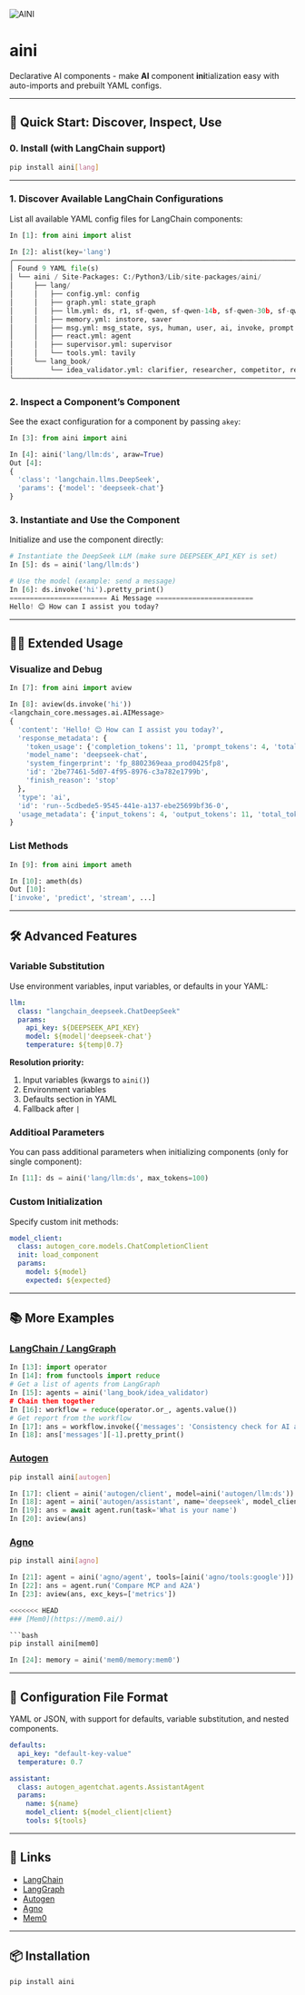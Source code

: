 ![AINI](images/aini.gif)

# aini

Declarative AI components - make **AI** component **ini**tialization easy with auto-imports and prebuilt YAML configs.

---

## 🚀 Quick Start: Discover, Inspect, Use

### 0. Install (with LangChain support)

```bash
pip install aini[lang]
```

---

### 1. Discover Available LangChain Configurations

List all available YAML config files for LangChain components:

```python
In [1]: from aini import alist

In [2]: alist(key='lang')
╭──────────────────────────────────────────────────────────────────────────────────╮
│ Found 9 YAML file(s)                                                             │
│ └── aini / Site-Packages: C:/Python3/Lib/site-packages/aini/                     │
│     ├── lang/                                                                    │
│     │   ├── config.yml: config                                                   │
│     │   ├── graph.yml: state_graph                                               │
│     │   ├── llm.yml: ds, r1, sf-qwen, sf-qwen-14b, sf-qwen-30b, sf-qwen-32b      │
│     │   ├── memory.yml: instore, saver                                           │
│     │   ├── msg.yml: msg_state, sys, human, user, ai, invoke, prompt             │
│     │   ├── react.yml: agent                                                     │
│     │   ├── supervisor.yml: supervisor                                           │
│     │   └── tools.yml: tavily                                                    │
│     └── lang_book/                                                               │
│         └── idea_validator.yml: clarifier, researcher, competitor, report        │
╰──────────────────────────────────────────────────────────────────────────────────╯
```

### 2. Inspect a Component’s Component

See the exact configuration for a component by passing `akey`:

```python
In [3]: from aini import aini

In [4]: aini('lang/llm:ds', araw=True)
Out [4]:
{
  'class': 'langchain.llms.DeepSeek',
  'params': {'model': 'deepseek-chat'}
}
```

### 3. Instantiate and Use the Component

Initialize and use the component directly:

```python
# Instantiate the DeepSeek LLM (make sure DEEPSEEK_API_KEY is set)
In [5]: ds = aini('lang/llm:ds')

# Use the model (example: send a message)
In [6]: ds.invoke('hi').pretty_print()
======================== Ai Message ========================
Hello! 😊 How can I assist you today?
```

---

## 🧑‍💻 Extended Usage

### Visualize and Debug

```python
In [7]: from aini import aview

In [8]: aview(ds.invoke('hi'))
<langchain_core.messages.ai.AIMessage>
{
  'content': 'Hello! 😊 How can I assist you today?',
  'response_metadata': {
    'token_usage': {'completion_tokens': 11, 'prompt_tokens': 4, 'total_tokens': 15, 'prompt_cache_miss_tokens': 4},
    'model_name': 'deepseek-chat',
    'system_fingerprint': 'fp_8802369eaa_prod0425fp8',
    'id': '2be77461-5d07-4f95-8976-c3a782e1799b',
    'finish_reason': 'stop'
  },
  'type': 'ai',
  'id': 'run--5cdbede5-9545-441e-a137-ebe25699bf36-0',
  'usage_metadata': {'input_tokens': 4, 'output_tokens': 11, 'total_tokens': 15}
}
```

### List Methods

```python
In [9]: from aini import ameth

In [10]: ameth(ds)
Out [10]:
['invoke', 'predict', 'stream', ...]
```

---

## 🛠️ Advanced Features

### Variable Substitution

Use environment variables, input variables, or defaults in your YAML:

```yaml
llm:
  class: "langchain_deepseek.ChatDeepSeek"
  params:
    api_key: ${DEEPSEEK_API_KEY}
    model: ${model|'deepseek-chat'}
    temperature: ${temp|0.7}
```

**Resolution priority:**
1. Input variables (kwargs to `aini()`)
2. Environment variables
3. Defaults section in YAML
4. Fallback after `|`

### Additioal Parameters

You can pass additional parameters when initializing components (only for single component):

```python
In [11]: ds = aini('lang/llm:ds', max_tokens=100)
```

### Custom Initialization

Specify custom init methods:

```yaml
model_client:
  class: autogen_core.models.ChatCompletionClient
  init: load_component
  params:
    model: ${model}
    expected: ${expected}
```

---

## 📚 More Examples

### [LangChain / LangGraph](https://langchain-ai.github.io/langgraph/)

```python
In [13]: import operator
In [14]: from functools import reduce
# Get a list of agents from LangGraph
In [15]: agents = aini('lang_book/idea_validator)
# Chain them together
In [16]: workflow = reduce(operator.or_, agents.value())
# Get report from the workflow
In [17]: ans = workflow.invoke({'messages': 'Consistency check for AI agents'})
In [18]: ans['messages'][-1].pretty_print()
```

### [Autogen](https://github.com/microsoft/autogen)

```bash
pip install aini[autogen]
```

```python
In [17]: client = aini('autogen/client', model=aini('autogen/llm:ds'))
In [18]: agent = aini('autogen/assistant', name='deepseek', model_client=client)
In [19]: ans = await agent.run(task='What is your name')
In [20]: aview(ans)
```

### [Agno](https://github.com/agno-agi/agno)

```bash
pip install aini[agno]
```

```python
In [21]: agent = aini('agno/agent', tools=[aini('agno/tools:google')])
In [22]: ans = agent.run('Compare MCP and A2A')
In [23]: aview(ans, exc_keys=['metrics'])

<<<<<<< HEAD
### [Mem0](https://mem0.ai/)

```bash
pip install aini[mem0]
```

```python
In [24]: memory = aini('mem0/memory:mem0')
```

---

## 📝 Configuration File Format

YAML or JSON, with support for defaults, variable substitution, and nested components.

```yaml
defaults:
  api_key: "default-key-value"
  temperature: 0.7

assistant:
  class: autogen_agentchat.agents.AssistantAgent
  params:
    name: ${name}
    model_client: ${model_client|client}
    tools: ${tools}
```

---

## 🔗 Links

- [LangChain](https://python.langchain.com/)
- [LangGraph](https://langchain-ai.github.io/langgraph/)
- [Autogen](https://github.com/microsoft/autogen)
- [Agno](https://github.com/agno-agi/agno)
- [Mem0](https://mem0.ai/)

---

## 📦 Installation

```bash
pip install aini
```
